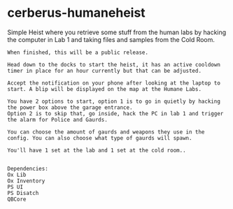 # cerberus-humaneheist
Simple Heist where you retrieve some stuff from the human labs by hacking the computer in Lab 1 and taking files and samples from the Cold Room.

```
When finished, this will be a public release.

Head down to the docks to start the heist, it has an active cooldown timer in place for an hour currently but that can be adjusted.

Accept the notification on your phone after looking at the laptop to start. A blip will be displayed on the map at the Humane Labs.

You have 2 options to start, option 1 is to go in quietly by hacking the power box above the garage entrance.
Option 2 is to skip that, go inside, hack the PC in lab 1 and trigger the alarm for Police and Gaurds.

You can choose the amount of gaurds and weapons they use in the config. You can also choose what type of gaurds will spawn.

You'll have 1 set at the lab and 1 set at the cold room..


Dependencies:
Ox Lib
Ox Inventory
PS UI
PS Disatch
QBCore
